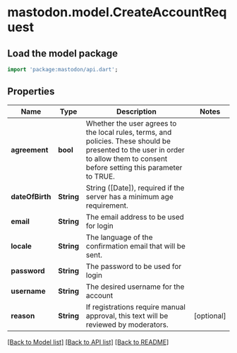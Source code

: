 # mastodon.model.CreateAccountRequest

## Load the model package
```dart
import 'package:mastodon/api.dart';
```

## Properties
Name | Type | Description | Notes
------------ | ------------- | ------------- | -------------
**agreement** | **bool** | Whether the user agrees to the local rules, terms, and policies. These should be presented to the user in order to allow them to consent before setting this parameter to TRUE. | 
**dateOfBirth** | **String** | String ([Date]), required if the server has a minimum age requirement. | 
**email** | **String** | The email address to be used for login | 
**locale** | **String** | The language of the confirmation email that will be sent. | 
**password** | **String** | The password to be used for login | 
**username** | **String** | The desired username for the account | 
**reason** | **String** | If registrations require manual approval, this text will be reviewed by moderators. | [optional] 

[[Back to Model list]](../README.md#documentation-for-models) [[Back to API list]](../README.md#documentation-for-api-endpoints) [[Back to README]](../README.md)


